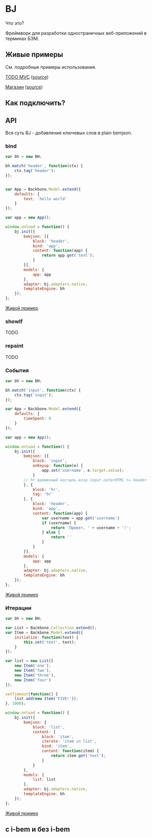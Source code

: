 # BJ
Что это? 

Фреймворк для разработки одностраничных веб-приложений в терминах БЭМ.

## Живые примеры
См. подробные примеры использования. 

[TODO MVC](http://bem-bj.github.io/bj/todo/) ([source](https://github.com/bem-bj/bj/blob/master/examples/todo/app.js))

[Магазин](http://bem-bj.github.io/bj/shop-i-bem/pages/shop-app/shop-app.html) ([source]( https://github.com/bem-bj/bj/blob/master/examples/shop-i-bem/pages/shop-app/shop-app.js))

## Как подключить?

## API

Вся суть BJ - добавление ключевых слов в plain bemjson.

### bind
```javascript
var bh = new BH;

bh.match('header', function(ctx) {
    ctx.tag('header');
});


var App = Backbone.Model.extend({
    defaults: {
        text: 'hello world'
    }
});

var app = new App();

window.onload = function() {
    bj.init({
        bemjson: [{
            block: 'header',
            bind: 'app',
            content: function(app) {
                return app.get('text');
            }
        }],
        models: {
            app: app
        },
        adapter: bj.adapters.native,
        templateEngine: bh
    });
};

```
[Живой пример](http://bem-bj.github.io/bj/api-methods/bind/bind.html)

### showIf
TODO

### repaint
TODO

### События
```javascript
var bh = new BH;

bh.match('input', function(ctx) {
    ctx.tag('input');
});

var App = Backbone.Model.extend({
    defaults: {
        timeSpent: 0
    }
});

var app = new App();

window.onload = function() {
    bj.init({
        bemjson: [{
            block: 'input',
            onKeyup: function(e) {
                app.set('username', e.target.value);
            }
        // hr временный костыль изза input.outerHTML += header
        }, {
            block: 'hr',
            tag: 'hr'
        }, {
            block: 'header',
            bind: 'app',
            content: function(app) {
                var username = app.get('username')
                if (username) {
                    return 'Привет, ' + username + '!';
                } else {
                    return ''
                }
            }
        }],
        models: {
            app: app
        },
        adapter: bj.adapters.native,
        templateEngine: bh
    });
};
```
[Живой пример](http://bem-bj.github.io/bj/api-methods/events/events.html)

### Итерации
```javascript
var bh = new BH;

var List = Backbone.Collection.extend();
var Item = Backbone.Model.extend({
    initialize: function(text) {
        this.set('text', text);
    }
});

var list = new List([
    new Item('one'),
    new Item('two'),
    new Item('three'),
    new Item('four')
]);

setTimeout(function() {
    list.add(new Item('FIVE!'));
}, 1000);

window.onload = function() {
    bj.init({
        bemjson: {
            block: 'list',
            content: {
                block: 'item',
                iterate: 'item in list',
                bind: 'item',
                content: function(item) {
                    return item.get('text');
                }
            }
        },
        models: {
            list: list
        },
        adapter: bj.adapters.native,
        templateEngine: bh
    });
};
```
[Живой пример](http://bem-bj.github.io/bj/api-methods/iterate/iterate.html)

## с i-bem и без i-bem
